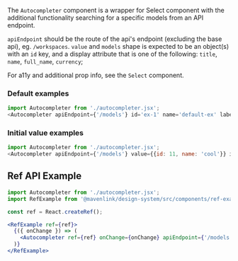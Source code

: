The `Autocompleter` component is a wrapper for Select component with the additional functionality searching for a specific models from an API endpoint.

`apiEndpoint` should be the route of the api's endpoint (excluding the base api), eg. `/workspaces`.
`value` and `models` shape is expected to be an object(s) with an `id` key, and a display attribute that is one of the following: `title`, `name`, `full_name`, `currency`;

For a11y and additional prop info, see the `Select` component.
### Default examples
```js
import Autocompleter from './autocompleter.jsx';
<Autocompleter apiEndpoint={'/models'} id='ex-1' name='default-ex' label='Default Example' />
```

### Initial value examples
```js
import Autocompleter from './autocompleter.jsx';
<Autocompleter apiEndpoint={'/models'} value={{id: 11, name: 'cool'}} id='ex-2' name='value-ex' label='Value Example' />
```

## Ref API Example
```jsx
import Autocompleter from './autocompleter.jsx';
import RefExample from '@mavenlink/design-system/src/components/ref-example/ref-example.jsx';

const ref = React.createRef();

<RefExample ref={ref}>
  {({ onChange }) => (
    <Autocompleter ref={ref} onChange={onChange} apiEndpoint={'/models'} id='ex-3' name='ref-ex' label='Ref Example'  />
  )}
</RefExample>
```
